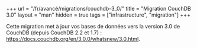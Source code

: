 +++
url = "/fr/avancé/migrations/couchdb-3_0/"
title = "Migration CouchDB 3.0"
layout = "man"
hidden = true
tags = ["infrastructure", "migration"]
+++

Cette migration met à jour vos bases de données vers la version 3.0 de CouchDB (depuis CouchDB 2.2 et 1.7) : https://docs.couchdb.org/en/3.0.0/whatsnew/3.0.html.
